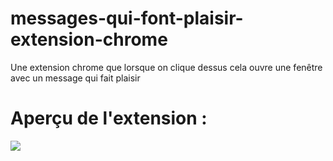 # messages-qui-font-plaisir-extension-chrome
Une extension chrome que lorsque on clique dessus cela ouvre une fenêtre avec un message qui fait plaisir

# Aperçu de l'extension :
![](https://i.imgur.com/Hbthslv_d.webp?maxwidth=728&fidelity=grand)

